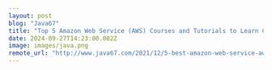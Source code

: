 ```yaml
---
layout: post
blog: "Java67"
title: "Top 5 Amazon Web Service (AWS) Courses and Tutorials to Learn Cloud in 2024 - Best of Lot"
date: 2024-09-27T14:23:00.002Z
image: images/java.png
remote_url: "http://www.java67.com/2021/12/5-best-amazon-web-service-aws-courses.html"
---
```

